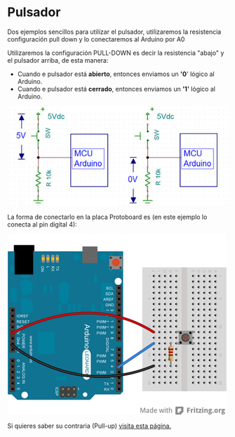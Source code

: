 
# Pulsador

Dos ejemplos sencillos para utilizar el pulsador, utilizaremos la resistencia configuración pull down y lo conectaremos al Arduino por A0

Utilizaremos la configuración PULL-DOWN es decir la resistencia "abajo" y el pulsador arriba, de esta manera:

* Cuando e pulsador está **abierto**, entonces enviamos un **'0**' lógico al Arduino.
* Cuando e pulsador está **cerrado**, entonces enviamos un **'1'** lógico al Arduino.

![](/assets/PULLDOWN.png)

La forma de conectarlo en la placa Protoboard es (en este ejemplo lo conecta al pin digital 4):

![](/assets/KeyboardMessage_2_bb.png)

Si quieres saber su contraria (Pull-up) [visita esta página.](https://catedu.github.io/programa-arduino-mediante-codigo/resistencias_pullup_y_pulldown.html)
